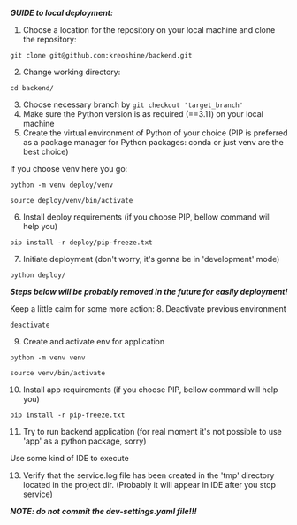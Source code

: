 ***GUIDE to local deployment:***

1. Choose a location for the repository on your local machine and clone the repository:
```angular2html
git clone git@github.com:kreoshine/backend.git
```
2. Change working directory:
```angular2html
cd backend/
```
3. Choose necessary branch by ```git checkout 'target_branch'```
4. Make sure the Python version is as required (==3.11) on your local machine 
5. Create the virtual environment of Python of your choice
(PIP is preferred as a package manager for Python packages: conda or just venv are the best choice)

If you choose venv here you go:
```angular2html
python -m venv deploy/venv
```
```angular2html
source deploy/venv/bin/activate
```
6. Install deploy requirements (if you choose PIP, bellow command will help you)
```angular2html
pip install -r deploy/pip-freeze.txt
```
7. Initiate deployment (don't worry, it's gonna be in 'development' mode)
```angular2html
python deploy/
```

***Steps below will be probably removed in the future for easily deployment!***

Keep a little calm for some more action:
8. Deactivate previous environment
```angular2html
deactivate
```
9. Create and activate env for application
```angular2html
python -m venv venv
```
```angular2html
source venv/bin/activate
```
10. Install app requirements (if you choose PIP, bellow command will help you)
```angular2html
pip install -r pip-freeze.txt
```
11. Try to run backend application 
(for real moment it's not possible to use 'app' as a python package, sorry)

Use some kind of IDE to execute

13. Verify that the service.log file has been created in the 'tmp' directory located in the project dir. 
(Probably it will appear in IDE after you stop service) 


***NOTE: do not commit the dev-settings.yaml file!!!***